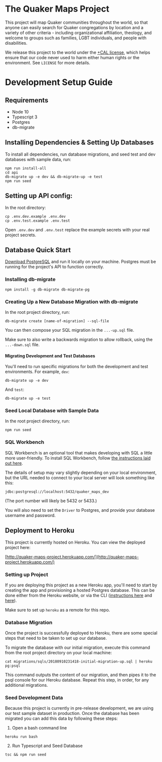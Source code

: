 # The Quaker Maps Project

This project will map Quaker communities throughout the world, so that anyone can easily search for Quaker congregations by location and a variety of other criteria - including organizational affiliation, theology, and welcome to groups such as families, LGBT individuals, and people with disabilities.

We release this project to the world under the [+CAL license](https://legaldesign.org/cal-ethical-ip), which helps ensure that our code never used to harm either human rights or the environment. See `LICENSE` for more details.

# Development Setup Guide

## Requirements

* Node 10
* Typescript 3
* Postgres
* db-migrate

## Installing Dependencies & Setting Up Databases

To install all dependencies, run database migrations, and seed test and dev databases with sample data, run:

```
npm run install-all
cd api
db-migrate up -e dev && db-migrate-up -e test
npm run seed
```

## Setting up API config:

In the root directory:

```
cp .env.dev.example .env.dev
cp .env.test.example .env.test
```

Open `.env.dev` and `.env.test` replace the example secrets with your real project secrets.

## Database Quick Start

[Download PostgreSQL](https://www.postgresql.org/download/) and run it locally on your machine. Postgres must be running for the project's API to function correctly.

### Installing db-migrate

```
npm install -g db-migrate db-migrate-pg
```

### Creating Up a New Database Migration with db-migrate

In the root project directory, run:

```
db-migrate create [name-of-migration] --sql-file
```

You can then compose your SQL migration in the `...-up.sql` file.

Make sure to also write a backwards migration to allow rollback, using the `...-down.sql` file.

#### Migrating Development and Test Databases

You'll need to run specific migrations for both the development and test environments. For example, `dev`:

```
db-migrate up -e dev
```

And `test`:

```
db-migrate up -e test
```

### Seed Local Database with Sample Data

In the root project directory, run:

```
npm run seed
```

### SQL Workbench

SQL Workbench is an optional tool that makes developing with SQL a little more user-friendly. To install SQL Workbench, follow [the instructions laid out here](https://data36.com/install-sql-workbench-postgresql/).

The details of setup may vary slightly depending on your local environment, but the URL needed to connect to your local server will look something like this:

```
jdbc:postgresql://localhost:5432/quaker_maps_dev
```

(The port number will likely be 5432 or 5433.)

You will also need to set the `Driver` to Postgres, and provide your database username and password.

## Deployment to Heroku

This project is currently hosted on Heroku. You can view the deployed project here:

[http://quaker-maps-project.herokuapp.com/](http://quaker-maps-project.herokuapp.com/)

### Setting up Project

If you are deploying this project as a new Heroku app, you'll need to start by creating the app and provisioning a hosted Postgres database. This can be done either from the Heroku website, or via the CLI ([instructions here](https://devcenter.heroku.com/articles/creating-apps) and [here](https://devcenter.heroku.com/articles/heroku-postgresql)).

Make sure to set up `heroku` as a remote for this repo.

### Database Migration

Once the project is successfully deployed to Heroku, there are some special steps that need to be taken to set up our database.

To migrate the database with our initial migration, execute this command from the root project directory on your local machine:

```
cat migrations/sqls/20180910231418-initial-migration-up.sql | heroku pg:psql
```

This command outputs the content of our migration, and then pipes it to the psql console for our Heroku database. Repeat this step, in order, for any additional migrations.

### Seed Development Data

Because this project is currently in pre-release development, we are using our test sample dataset in production. Once the database has been migrated you can add this data by following these steps:

1. Open a bash command line 

```
heroku run bash
```

2. Run Typescript and Seed Database

```
tsc && npm run seed
```
